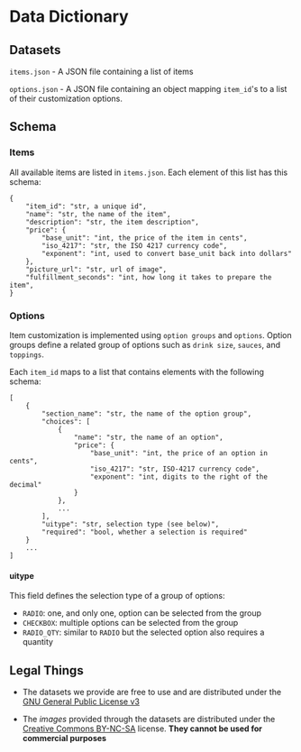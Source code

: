 # Data Dictionary

## Datasets

`items.json` - A JSON file containing a list of items

`options.json` - A JSON file containing an object mapping `item_id`'s to a list of their customization options.


## Schema

### Items
All available items are listed in `items.json`. Each element of this list has this
schema:

```{json}
{
    "item_id": "str, a unique id",
    "name": "str, the name of the item",
    "description": "str, the item description",
    "price": {
        "base_unit": "int, the price of the item in cents",
        "iso_4217": "str, the ISO 4217 currency code",
        "exponent": "int, used to convert base_unit back into dollars"
    },
    "picture_url": "str, url of image",
    "fulfillment_seconds": "int, how long it takes to prepare the item",
}
```

### Options
Item customization is implemented using `option groups` and `options`. Option groups
define a related group of options such as `drink size`, `sauces`, and `toppings`. 

Each `item_id` maps to a list that contains elements with the following schema:

```{json}
[
    {
        "section_name": "str, the name of the option group",
        "choices": [
            {
                "name": "str, the name of an option",
                "price": {
                    "base_unit": "int, the price of an option in cents",
                    "iso_4217": "str, ISO-4217 currency code",
                    "exponent": "int, digits to the right of the decimal"
                }
            },
            ...
        ],
        "uitype": "str, selection type (see below)",
        "required": "bool, whether a selection is required"
    }
    ...
]
```


#### uitype
This field defines the selection type of a group of options:
- `RADIO`: one, and only one, option can be selected from the group
- `CHECKBOX`: multiple options can be selected from the group
- `RADIO_QTY`: similar to `RADIO` but the selected option also requires a quantity


## Legal Things
-  The datasets we provide are free to use and are distributed under the [GNU General Public License v3](https://choosealicense.com/licenses/gpl-3.0/)

- The *images* provided through the datasets are distributed under the [Creative Commons BY-NC-SA](https://creativecommons.org/licenses/by-nc-sa/4.0/) license. **They cannot be used for commercial purposes**

